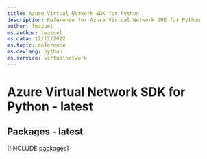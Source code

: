 ```yaml
---
title: Azure Virtual Network SDK for Python
description: Reference for Azure Virtual Network SDK for Python
author: lmazuel
ms.author: lmazuel
ms.data: 12/12/2022
ms.topic: reference
ms.devlang: python
ms.service: virtualnetwork
---
```

# Azure Virtual Network SDK for Python - latest
## Packages - latest
[!INCLUDE [packages](virtual-network-index.md)]